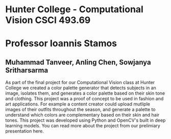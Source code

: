 # Hunter College - Computational Vision CSCI 493.69
# Professor Ioannis Stamos
## Muhammad Tanveer, Anling Chen, Sowjanya Sritharsarma

As part of the final project for our Computational Vision class at Hunter College we created a color palette generator that detects subjects in an image, isolates them, and generates a color palette based on their skin tone and clothing. This project was a proof of concept to be used in fashion and art applications. For example a content creator could upload mutliple images of their outfits throughout the season, and generate a palette to understand which colors are complementary based on their skin and hair tones. This project was developed using Python and OpenCV's built in deep learning models. You can read more about the project from our prelimiary presentation here.
